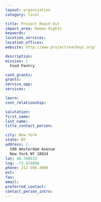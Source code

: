 ```yaml
---
layout: organization
category: local

title: Project Reach Out
impact_area: Human Rights
keywords: 
location_services: 
location_offices: 
website: http://www.projectreachnyc.org/

description: 
mission: |
  Food Pantry

cash_grants: 
grants: 
service_opp: 
services: 

learn: 
cont_relationship: 

salutation: 
first_name: 
last_name: 
title_contact_person: 

city: New York
state: NY
address: |
  590 Amsterdam Avenue    
  New York NY 10024
lat: 40.789533
lng: -73.974098
phone: 212-595-3066
ext: 
fax: 
email: 
preferred_contact: 
contact_person_intro: 
---
```

